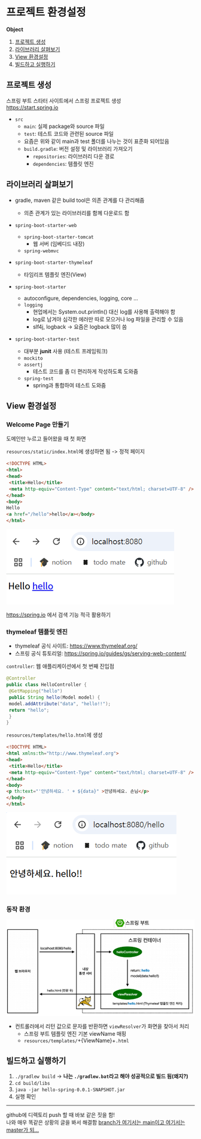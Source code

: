 # 프로젝트 환경설정

**Object**
1. [프로젝트 생성](#프로젝트-생성)
2. [라이브러리 살펴보기](#라이브러리-살펴보기)
3. [View 환경설정](#view-환경설정)
4. [빌드하고 실행하기](#빌드하고-실행하기)

## 프로젝트 생성
스프링 부트 스타터 사이트에서 스프링 프로젝트 생성   
https://start.spring.io

- `src`
  - `main`: 실제 package와 source 파일
  - `test`: 테스트 코드와 관련된 source 파일
  - 요즘은 위와 같이 main과 test 폴더를 나누는 것이 표준화 되어있음
  - `build.gradle`: 버전 설정 및 라이브러리 가져오기
    - `repositories`: 라이브러리 다운 경로
    - `dependencies`: 템플릿 엔진

## 라이브러리 살펴보기
- gradle, maven 같은 build tool은 의존 관계를 다 관리해줌
  - 의존 관계가 있는 라이브러리를 함께 다운로드 함

- `spring-boot-starter-web`
  - `spring-boot-starter-tomcat`
    - 웹 서버 (임베디드 내장)
  - `spring-webmvc`
- `spring-boot-starter-thymeleaf`
  - 타임리프 템플릿 엔진(View)
- `spring-boot-starter`
  - autoconfigure, dependencies, logging, core ...
  - `logging`
    - 현업에서는 System.out.println() 대신 log를 사용해 출력해야 함
    - log로 남겨야 심각한 에러만 따로 모으거나 log 파일을 관리할 수 있음
    - slf4j, logback -> 요즘은 logback 많이 씀
- `spring-boot-starter-test`
  - 대부분 **junit** 사용 (테스트 프레임워크)
  - `mockito`
  - `assertj`
    - 테스트 코드를 좀 더 편리하게 작성하도록 도와줌
  - `spring-test`
    - spring과 통합하여 테스트 도와줌

## View 환경설정
### Welcome Page 만들기
도메인만 누르고 들어왔을 때 첫 화면

`resources/static/index.html`에 생성하면 됨 -> 정적 페이지
```html
<!DOCTYPE HTML>
<html>
<head>
 <title>Hello</title>
 <meta http-equiv="Content-Type" content="text/html; charset=UTF-8" />
</head>
<body>
Hello
<a href="/hello">hello</a></body>
</html>
```

![settings_1](img/settings_1.png)

https://spring.io 에서 검색 기능 적극 활용하기

### thymeleaf 템플릿 엔진
- thymeleaf 공식 사이트: https://www.thymeleaf.org/
- 스프링 공식 튜토리얼: https://spring.io/guides/gs/serving-web-content/

`controller`: 웹 애플리케이션에서 첫 번째 진입점

```java
@Controller
public class HelloController {
 @GetMapping("hello")
 public String hello(Model model) {
 model.addAttribute("data", "hello!!");
 return "hello";
 }
}
```

`resources/templates/hello.html`에 생성
```html
<!DOCTYPE HTML>
<html xmlns:th="http://www.thymeleaf.org">
<head>
 <title>Hello</title>
 <meta http-equiv="Content-Type" content="text/html; charset=UTF-8" />
</head>
<body>
<p th:text="'안녕하세요. ' + ${data}" >안녕하세요. 손님</p>
</body>
</html>
```

![settings_2](img/settings_2.png)

### 동작 환경
![settings_3](img/settings_3.png)
- 컨트롤러에서 리턴 값으로 문자를 반환하면 `viewResolver`가 화면을 찾아서 처리
  - 스프링 부트 템플릿 엔진 기본 viewName 매핑
  - `resources/templates/`+{ViewName}+`.html`

## 빌드하고 실행하기

1. `./gradlew build` -> **나는 `./gradlew.bat`라고 해야 성공적으로 빌드 됨(왜지?)**
2. `cd build/libs`
3. `java -jar hello-spring-0.0.1-SNAPSHOT.jar`
4. 실행 확인

---
github에 디렉토리 push 할 때 바보 같은 짓을 함!   
나와 매우 똑같은 상황의 글을 봐서 해결함
[branch가 여기서는 main이고 여기서는 master가 되...](https://velog.io/@jytrack/Git-Error-fatal-in-unpopulated-submodule-...-%ED%95%B4%EA%B2%B0%ED%95%98%EA%B8%B0)